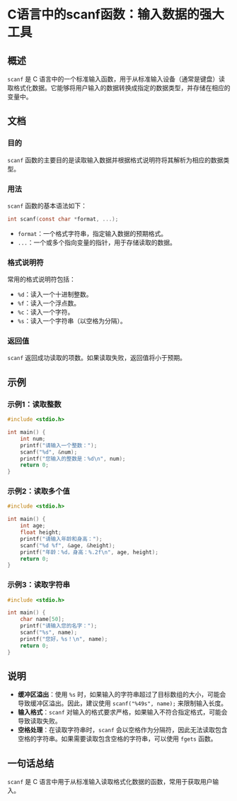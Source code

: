<!--
Meta Description: # C语言中的scanf函数：输入数据的强大工具 ## 概述 `scanf` 是 C 语言中的一个标准输入函数，用于从标准输入设备（通常是键盘）读取格式化数据。它能够将用户输入的数据转换成指定的数据类型，并存储在相应的变量中。 ## 文档 ### 目的 `scanf` 函数的主要目的是读取输入数据并...
Meta Keywords: scanf, int, printf, name, include
-->

# C语言中的scanf函数：输入数据的强大工具

## 概述
`scanf` 是 C 语言中的一个标准输入函数，用于从标准输入设备（通常是键盘）读取格式化数据。它能够将用户输入的数据转换成指定的数据类型，并存储在相应的变量中。

## 文档
### 目的
`scanf` 函数的主要目的是读取输入数据并根据格式说明符将其解析为相应的数据类型。

### 用法
`scanf` 函数的基本语法如下：

```c
int scanf(const char *format, ...);
```

- `format`：一个格式字符串，指定输入数据的预期格式。
- `...`：一个或多个指向变量的指针，用于存储读取的数据。

### 格式说明符
常用的格式说明符包括：
- `%d`：读入一个十进制整数。
- `%f`：读入一个浮点数。
- `%c`：读入一个字符。
- `%s`：读入一个字符串（以空格为分隔）。

### 返回值
`scanf` 返回成功读取的项数。如果读取失败，返回值将小于预期。

## 示例
### 示例1：读取整数
```c
#include <stdio.h>

int main() {
    int num;
    printf("请输入一个整数：");
    scanf("%d", &num);
    printf("您输入的整数是：%d\n", num);
    return 0;
}
```

### 示例2：读取多个值
```c
#include <stdio.h>

int main() {
    int age;
    float height;
    printf("请输入年龄和身高：");
    scanf("%d %f", &age, &height);
    printf("年龄：%d，身高：%.2f\n", age, height);
    return 0;
}
```

### 示例3：读取字符串
```c
#include <stdio.h>

int main() {
    char name[50];
    printf("请输入您的名字：");
    scanf("%s", name);
    printf("您好，%s！\n", name);
    return 0;
}
```

## 说明
- **缓冲区溢出**：使用 `%s` 时，如果输入的字符串超过了目标数组的大小，可能会导致缓冲区溢出。因此，建议使用 `scanf("%49s", name);` 来限制输入长度。
- **输入格式**：`scanf` 对输入的格式要求严格，如果输入不符合指定格式，可能会导致读取失败。
- **空格处理**：在读取字符串时，`scanf` 会以空格作为分隔符，因此无法读取包含空格的字符串。如果需要读取包含空格的字符串，可以使用 `fgets` 函数。

## 一句话总结
`scanf` 是 C 语言中用于从标准输入读取格式化数据的函数，常用于获取用户输入。